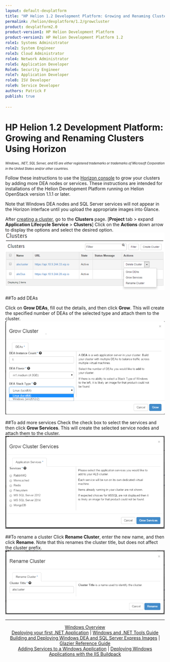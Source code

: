 ```yaml
---
layout: default-devplatform
title: "HP Helion 1.2 Development Platform: Growing and Renaming Clusters Using Horizon"
permalink: /helion/devplatform/1.2/growcluster
product: devplatform2.0
product-version1: HP Helion Development Platform
product-version2: HP Helion Development Platform 1.2
role1: Systems Administrator 
role2: System Engineer
role3: Cloud Administrator
role4: Network Administrator
role5: Application Developer
Role6: Security Engineer
role7: Application Developer 
role8: ISV Developer
role9: Service Developer
authors: Patrick F
publish: true

---
```

<!--PUBLISHED-->
# HP Helion 1.2 Development Platform: Growing and Renaming Clusters Using Horizon

<span style="font-size:70%">*Windows, .NET, SQL Server, and IIS are either registered trademarks or trademarks of Microsoft Corporation in the United States and/or other countries.*</span>

Follow these instructions to use the [Horizon console](https://horizon.hpcloud.com/) to grow your clusters by adding more DEA nodes or services. These instructions are intended for installations of the Helion Development Platform running on Helion OpenStack version 1.1.1 or later.

Note that Windows DEA nodes and SQL Server services will not appear in the Horizon interface until you upload the appropriate images into Glance.

After [creating a cluster](/helion/devplatform/1.2/deploy/), go to the **Clusters** page. [**Project** tab > expand **Application Lifecycle Service** > **Clusters**]
Click on the **Actions** down arrow to display the options and select the desired option.<br /><img src="media/growcluster1.png"/><br />

 
##To add DEAs

Click on **Grow DEAs**, fill out the details, and then click **Grow**. This will create the specified number of DEAs of the selected type and attach them to the cluster.<br /><img src="media/growcluster2.png"/>
 
##To add more services
Check the check box to select the services and then click **Grow Services**. This will create the selected service nodes and attach them to the cluster.<br /><img src="media/growcluster3.png"/>

##To rename a cluster
Click **Rename Cluster**, enter the new name, and then click **Rename**. Note that this renames the cluster title, but does not affect the cluster prefix. <br /><img src="media/growcluster4.png"/>


---
<div align="center"><a href="/helion/devplatform/1.2/windows/">Windows Overview</a> </div>
<div align="center"> <a href="/helion/devplatform/1.2/windows/deployingnet/">Deploying your first .NET Application</a> | <a href="/helion/devplatform/1.2/windows/tools_guide/">Windows and .NET Tools Guide</a> </div>
<div align="center"> <a href="/helion/devplatform/1.2/windows/building_windows/">Building and Deploying Windows DEA and SQL Server Express Images</a> | <a href="/helion/devplatform/1.2/windows/glazier/">Glazier Reference Guide</a></div>
<div align="center"><a href="/helion/devplatform/1.2/windows/adding_services/">Adding Services to a Windows Application</a> | <a href="/helion/devplatform/1.2/windows/buildpack/">Deploying Windows Applications with the IIS Buildpack</a></div>